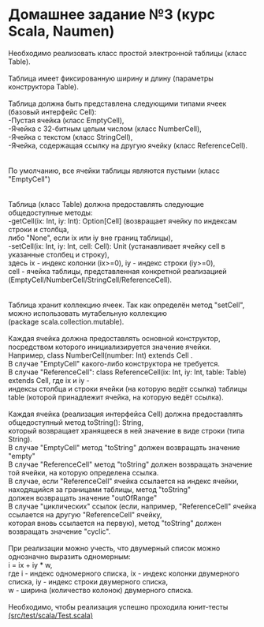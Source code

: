 # Домашнее задание №3 (курс Scala, Naumen)


Необходимо реализовать класс простой электронной таблицы (класс Table).
<br><br>
 Таблица имеет фиксированную ширину и длину (параметры конструктора Table).
<br> 
<br>Таблица должна быть представлена следующими типами ячеек (базовый интерфейс Cell):
<br>    -Пустая ячейка (класс EmptyCell),
<br>    -Ячейка с 32-битным целым числом (класс NumberCell),
<br>    -Ячейка с текстом (класс StringCell),
<br>    -Ячейка, содержащая ссылку на другую ячейку (класс ReferenceCell).	
<br>
<br>По умолчанию, все ячейки таблицы являются пустыми (класс "EmptyCell")
<br>	
<br>Таблица (класс Table) должна предоставлять следующие общедоступные методы:
<br>    -getCell(ix: Int, iy: Int): Option\[Cell\] (возвращает ячейку по индексам строки и столбца, 
<br>    либо "None", если ix или iy вне границ таблицы),
<br>    -setCell(ix: Int, iy: Int, cell: Cell): Unit (устанавливает ячейку cell в указанные столбец и строку),
<br>    здесь ix - индекс колонки (ix>=0), iy - индекс строки (iy>=0), 
<br>    cell - ячейка таблицы, представленная конкретной реализацией (EmptyCell/NumberCell/StringCell/ReferenceCell).
<br>	
<br>Таблица хранит коллекцию ячеек. Так как определён метод "setCell", можно использовать мутабельную коллекцию 
<br>(package scala.collection.mutable).
<br> 
<br>Каждая ячейка должна предоставлять основной конструктор, посредством которого инициализируется значение ячейки.
<br>Например, class NumberCell(number: Int) extends Cell . 
<br>В случае "EmptyCell" какого-либо конструктора не требуется.
<br>В случае "ReferenceCell": class ReferenceCell(ix: Int, iy: Int, table: Table) extends Cell, где ix и iy - 
<br>индексы столбца и строки ячейки (на которую ведёт ссылка) таблицы table (которой принадлежит ячейка, на которую ведёт ссылка). 
<br>
<br>Каждая ячейка (реализация интерфейса Cell) должна предоставлять общедоступный метод toString(): String,
<br>который возвращает хранящееся в ней значение в виде строки (типа String).
<br>В случае "EmptyCell" метод "toString" должен возвращать значение "empty"
<br>В случае "ReferenceCell" метод "toString" должен возвращать значение той ячейки, на которую определена ссылка.
<br>В случае, если "ReferenceCell" ячейка ссылается на индекс ячейки, находящийся за границами таблицы, метод "toString"
<br>должен возвращать значение "outOfRange"
<br>В случае "циклических" ссылок (если, например, "ReferenceCell" ячейка ссылается на другую "ReferenceCell" ячейку,
<br>которая вновь ссылается на первую), метод "toString" должен возвращать значение "cyclic".
<br>
<br>При реализации можно учесть, что двумерный список можно однозначно выразить одномерным:
<br>    i = ix + iy * w, 
<br>где i - индекс одномерного списка, ix - индекс колонки двумерного списка, iy - индекс строки двумерного списка, 
<br>w - ширина (количество колонок) двумерного списка.
<br>
<br>Необходимо, чтобы реализация успешно проходила юнит-тесты <a href='https://github.com/naumen-student/naumen.scala.course.2025.spring/tree/master/homeworks/homework_3/src/test/scala'>(src/test/scala/Test.scala)</a>